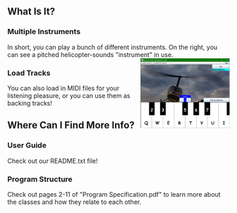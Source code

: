 ## What Is It?
### Multiple Instruments
In short, you can play a bunch of different instruments. On the right, you can see a pitched helicopter-sounds "instrument" in use. <img src="Images/helicopter-screenshot-0.jpg" alt="musical keyboard program with helicopter-sound instrument" width="40%" height="40%" align="right"/>

### Load Tracks
You can also load in MIDI files for your listening pleasure, or you can use them as backing tracks!

## Where Can I Find More Info?
### User Guide
Check out our README.txt file!

### Program Structure
Check out pages 2-11 of "Program Specification.pdf" to learn more about the classes and how they relate to each other.

<!--  

```markdown
Syntax highlighted code block
```

# Header 1
## Header 2
### Header 3

- Bulleted
- List

1. Numbered
2. List

**Bold** and _Italic_ and `Code` text

[Link](url) and ![Image](src)

For more details see [GitHub Flavored Markdown](https://guides.github.com/features/mastering-markdown/).

### Jekyll Themes

Your Pages site will use the layout and styles from the Jekyll theme you have selected in your [repository settings](https://github.com/djshuster/musical-keyboard/settings). The name of this theme is saved in the Jekyll `_config.yml` configuration file.

### Support or Contact

Having trouble with Pages? Check out our [documentation](https://docs.github.com/categories/github-pages-basics/) or [contact support](https://github.com/contact) and we’ll help you sort it out.
--> 
